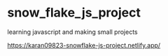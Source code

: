 # snow_flake_js_project
learning javascript and making small projects

https://karan09823-snowflake-js-project.netlify.app/
